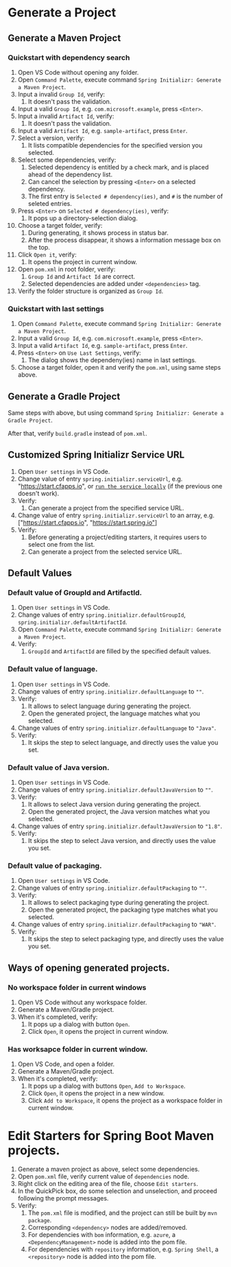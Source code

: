 # Generate a Project

## Generate a Maven Project

### Quickstart with dependency search

1. Open VS Code without opening any folder.
2. Open `Command Palette`, execute command
   `Spring Initializr: Generate a Maven Project`.
3. Input a invalid `Group Id`, verify:
    1. It doesn't pass the validation.
4. Input a valid `Group Id`, e.g. `com.microsoft.example`, press `<Enter>`.
5. Input a invalid `Artifact Id`, verify:
    1. It doesn't pass the validation.
6. Input a valid `Artifact Id`, e.g. `sample-artifact`, press `Enter`.
7. Select a version, verify:
    1. It lists compatible dependencies for the specified version you selected.
8. Select some dependencies, verify:
    1. Selected dependency is entitled by a check mark, and is placed ahead of
       the dependency list.
    2. Can cancel the selection by pressing `<Enter>` on a selected dependency.
    3. The first entry is `Selected # dependency(ies)`, and `#` is the number of
       seleted entries.
9. Press `<Enter>` on `Selected # dependency(ies)`, verify:
    1. It pops up a directory-selection dialog.
10. Choose a target folder, verify:
    1. During generating, it shows process in status bar.
    2. After the process disappear, it shows a information message box on the
       top.
11. Click `Open it`, verify:
    1. It opens the project in current window.
12. Open `pom.xml` in root folder, verify:
    1. `Group Id` and `Artifact Id` are correct.
    2. Selected dependencies are added under `<dependencies>` tag.
13. Verify the folder structure is organized as `Group Id`.

### Quickstart with last settings

1. Open `Command Palette`, execute command
   `Spring Initializr: Generate a Maven Project`.
2. Input a valid `Group Id`, e.g. `com.microsoft.example`, press `<Enter>`.
3. Input a valid `Artifact Id`, e.g. `sample-artifact`, press `Enter`.
4. Press `<Enter>` on `Use Last Settings`, verify:
    1. The dialog shows the dependeny(ies) name in last settings.
5. Choose a target folder, open it and verify the `pom.xml`, using same steps
   above.

## Generate a Gradle Project

Same steps with above, but using command
`Spring Initializr: Generate a Gradle Project`.

After that, verify `build.gradle` instead of `pom.xml`.

## Customized Spring Initializr Service URL

1. Open `User settings` in VS Code.
2. Change value of entry `spring.initializr.serviceUrl`, e.g.
   "https://start.cfapps.io", or
   [`run the service locally`](https://github.com/spring-io/initializr#running-the-app-locally)
   (if the previous one doesn't work).
3. Verify:
    1. Can generate a project from the specified service URL.
4. Change value of entry `spring.initializr.serviceUrl` to an array, e.g.
   ["https://start.cfapps.io", "https://start.spring.io"]
5. Verify:
    1. Before generating a project/editing starters, it requires users to select
       one from the list.
    2. Can generate a project from the selected service URL.

## Default Values

### Default value of GroupId and ArtifactId.

1. Open `User settings` in VS Code.
2. Change values of entry `spring.initializr.defaultGroupId`,
   `spring.initializr.defaultArtifactId`.
3. Open `Command Palette`, execute command
   `Spring Initializr: Generate a Maven Project`.
4. Verify:
    1. `GroupId` and `ArtifactId` are filled by the specified default values.

### Default value of language.

1. Open `User settings` in VS Code.
2. Change values of entry `spring.initializr.defaultLanguage` to `""`.
3. Verify:
    1. It allows to select language during generating the project.
    2. Open the generated project, the language matches what you selected.
4. Change values of entry `spring.initializr.defaultLanguage` to `"Java"`.
5. Verify:
    1. It skips the step to select language, and directly uses the value you
       set.

### Default value of Java version.

1. Open `User settings` in VS Code.
2. Change values of entry `spring.initializr.defaultJavaVersion` to `""`.
3. Verify:
    1. It allows to select Java version during generating the project.
    2. Open the generated project, the Java version matches what you selected.
4. Change values of entry `spring.initializr.defaultJavaVersion` to `"1.8"`.
5. Verify:
    1. It skips the step to select Java version, and directly uses the value you
       set.

### Default value of packaging.

1. Open `User settings` in VS Code.
2. Change values of entry `spring.initializr.defaultPackaging` to `""`.
3. Verify:
    1. It allows to select packaging type during generating the project.
    2. Open the generated project, the packaging type matches what you selected.
4. Change values of entry `spring.initializr.defaultPackaging` to `"WAR"`.
5. Verify:
    1. It skips the step to select packaging type, and directly uses the value
       you set.

## Ways of opening generated projects.

### No workspace folder in current windows

1. Open VS Code without any workspace folder.
2. Generate a Maven/Gradle project.
3. When it's completed, verify:
    1. It pops up a dialog with button `Open`.
    2. Click `Open`, it opens the project in current window.

### Has worksapce folder in current window.

1. Open VS Code, and open a folder.
2. Generate a Maven/Gradle project.
3. When it's completed, verify:
    1. It pops up a dialog with buttons `Open`, `Add to Workspace`.
    2. Click `Open`, it opens the project in a new window.
    3. Click `Add to Workspace`, it opens the project as a workspace folder in
       current window.

# Edit Starters for Spring Boot Maven projects.

1. Generate a maven project as above, select some dependencies.
2. Open `pom.xml` file, verify current value of `dependencies` node.
3. Right click on the editing area of the file, choose `Edit starters`.
4. In the QuickPick box, do some selection and unselection, and proceed
   following the prompt messages.
5. Verify:
    1. The `pom.xml` file is modified, and the project can still be built by
       `mvn package`.
    2. Corresponding `<dependency>` nodes are added/removed.
    3. For dependencies with `bom` information, e.g. `azure`, a
       `<DependencyManagement>` node is added into the pom file.
    4. For dependencies with `repository` information, e.g. `Spring Shell`, a
       `<repository>` node is added into the pom file.
